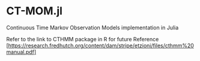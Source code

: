 # CT-MOM.jl
Continuous Time Markov Observation Models implementation in Julia

Refer to the link to CTHMM package in R for future Reference [https://research.fredhutch.org/content/dam/stripe/etzioni/files/cthmm%20manual.pdf]
